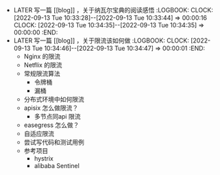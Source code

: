 - LATER 写一篇 [[blog]] ，关于纳瓦尔宝典的阅读感悟
  :LOGBOOK:
  CLOCK: [2022-09-13 Tue 10:33:28]--[2022-09-13 Tue 10:33:44] =>  00:00:16
  CLOCK: [2022-09-13 Tue 10:34:35]--[2022-09-13 Tue 10:34:35] =>  00:00:00
  :END:
- LATER 写一篇 [[blog]] ，关于限流该如何做
  :LOGBOOK:
  CLOCK: [2022-09-13 Tue 10:34:46]--[2022-09-13 Tue 10:34:47] =>  00:00:01
  :END:
	- Nginx 的限流
	- Netflix 的限流
	- 常规限流算法
		- 令牌桶
		- 漏桶
	- 分布式环境中如何限流
	- apisix 怎么做限流？
		- 多节点同api 限流
	- easegress 怎么做？
	- 自适应限流
	- 尝试写代码和测试用例
	- 参考项目
		- hystrix
		- alibaba Sentinel